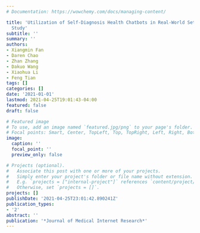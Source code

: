 ```yaml
---
# Documentation: https://wowchemy.com/docs/managing-content/

title: 'Utilization of Self-Diagnosis Health Chatbots in Real-World Settings: Case
  Study'
subtitle: ''
summary: ''
authors:
- Xiangmin Fan
- Daren Chao
- Zhan Zhang
- Dakuo Wang
- Xiaohua Li
- Feng Tian
tags: []
categories: []
date: '2021-01-01'
lastmod: 2021-04-25T19:01:43-04:00
featured: false
draft: false

# Featured image
# To use, add an image named `featured.jpg/png` to your page's folder.
# Focal points: Smart, Center, TopLeft, Top, TopRight, Left, Right, BottomLeft, Bottom, BottomRight.
image:
  caption: ''
  focal_point: ''
  preview_only: false

# Projects (optional).
#   Associate this post with one or more of your projects.
#   Simply enter your project's folder or file name without extension.
#   E.g. `projects = ["internal-project"]` references `content/project/deep-learning/index.md`.
#   Otherwise, set `projects = []`.
projects: []
publishDate: '2021-04-25T23:01:42.890241Z'
publication_types:
- '2'
abstract: ''
publication: '*Journal of Medical Internet Research*'
---
```

